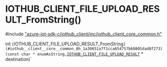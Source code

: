 # IOTHUB_CLIENT_FILE_UPLOAD_RESULT_FromString()

\#include ["azure-iot-sdk-c/iothub_client/inc/iothub_client_core_common.h"](../iot-c-ref-iothub-client-core-common-h.md)  

int `[`IOTHUB_CLIENT_FILE_UPLOAD_RESULT_FromString`](#iothub__client__core__common_8h_1a30651a7f1cca654757b68805dad8f273)(const char * enumAsString,`[`IOTHUB_CLIENT_FILE_UPLOAD_RESULT`](#iothub__client__core__common_8h_1a95c167e4dd7b355a0a2cf82e8240773a) * destination)`

